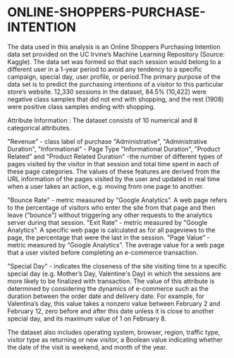 # ONLINE-SHOPPERS-PURCHASE-INTENTION

The data used in this analysis is an Online Shoppers Purchasing Intention data set provided on the UC Irvine’s Machine Learning Repository (Source: Kaggle). The data set was formed so that each session would belong to a different user in a 1-year period to avoid any tendency to a specific campaign, special day, user profile, or period.The primary purpose of the data set is to predict the purchasing intentions of a visitor to this particular store’s website. 12,330 sessions in the dataset, 84.5% (10,422) were negative class samples that did not end with shopping, and the rest (1908) were positive class samples ending with shopping.

Attribute Information : The dataset consists of 10 numerical and 8 categorical attributes.

"Revenue" - class label of purchase "Administrative", "Administrative Duration", "Informational" - Page Type "Informational Duration", "Product Related" and "Product Related Duration" -the number of different types of pages visited by the visitor in that session and total time spent in each of these page categories. The values of these features are derived from the URL information of the pages visited by the user and updated in real time when a user takes an action, e.g. moving from one page to another.

"Bounce Rate” - metric measured by "Google Analytics”. A web page refers to the percentage of visitors who enter the site from that page and then leave ("bounce") without triggering any other requests to the analytics server during that session. "Exit Rate” - metric measured by "Google Analytics”. A specific web page is calculated as for all pageviews to the page, the percentage that were the last in the session. "Page Value” - metric measured by "Google Analytics”. The average value for a web page that a user visited before completing an e-commerce transaction.

"Special Day" - indicates the closeness of the site visiting time to a specific special day (e.g. Mother’s Day, Valentine's Day) in which the sessions are more likely to be finalized with transaction. The value of this attribute is determined by considering the dynamics of e-commerce such as the duration between the order date and delivery date. For example, for Valentina’s day, this value takes a nonzero value between February 2 and February 12, zero before and after this date unless it is close to another special day, and its maximum value of 1 on February 8.

The dataset also includes operating system, browser, region, traffic type, visitor type as returning or new visitor, a Boolean value indicating whether the date of the visit is weekend, and month of the year.
